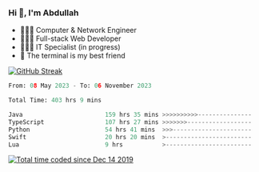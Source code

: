 <h3>Hi 👋, I'm Abdullah</h3>

- 👷🏼‍♂️ Computer & Network Engineer
- 👨🏻‍💻 Full-stack Web Developer
- 👨🏻‍💻 IT Specialist (in progress)
- 🖤 The terminal is my best friend

[![GitHub Streak](https://streak-stats.demolab.com?user=al3bad&theme=transparent&date_format=j%20M%5B%20Y%5D)](https://git.io/streak-stats)

<!--START_SECTION:waka-->

```python
From: 08 May 2023 - To: 06 November 2023

Total Time: 403 hrs 9 mins

Java                       159 hrs 35 mins >>>>>>>>>>---------------   39.46 %
TypeScript                 107 hrs 27 mins >>>>>>>------------------   26.56 %
Python                     54 hrs 41 mins  >>>----------------------   13.52 %
Swift                      20 hrs 20 mins  >------------------------   05.03 %
Lua                        9 hrs           >------------------------   02.23 %
```

<!--END_SECTION:waka-->

<p>
  <a href="https://wakatime.com/@ce2a2aac-0d6b-4d65-b864-8a4bcaf12967"><img src="https://wakatime.com/badge/user/ce2a2aac-0d6b-4d65-b864-8a4bcaf12967.svg" alt="Total time coded since Dec 14 2019" /></a>
</p>
